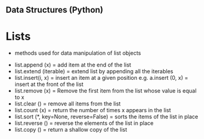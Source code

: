 ## Data Structures (Python)
# Lists
- methods used for data manipulation of list objects
* list.append (x) = add item at the end of the list
* list.extend (iterable) = extend list by appending all the iterables
* list.insert(i, x) = insert an item at a given position e.g. a.insert (0, x) = insert at the front of the list
* list.remove (x) = Remove the first item from the list whose value is equal to x
* list.clear () = remove all items from the list
* list.count (x) = return the number of times x appears in the list
* list.sort (*, key=None, reverse=False) = sorts the items of the list in place
* list.reverse () = reverse the elements of the list in place
* list.copy () = return a shallow copy of the list

